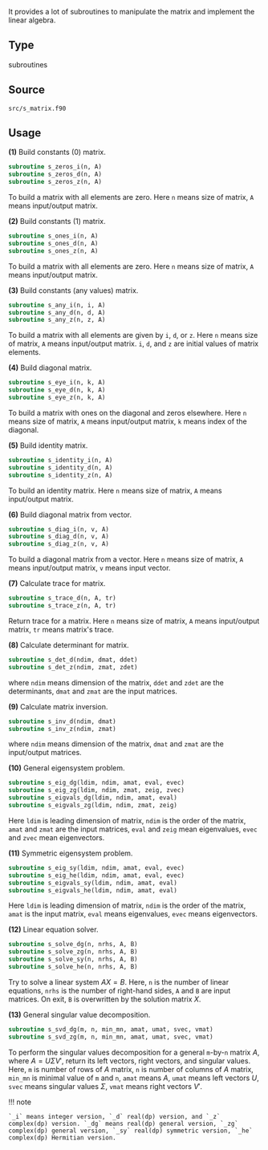 It provides a lot of subroutines to manipulate the matrix and implement the linear algebra.

## Type

subroutines

## Source

`src/s_matrix.f90`

## Usage

**(1)** Build constants (0) matrix.

```fortran
subroutine s_zeros_i(n, A)
subroutine s_zeros_d(n, A)
subroutine s_zeros_z(n, A)
```

To build a matrix with all elements are zero. Here `n` means size of matrix, `A` means input/output matrix.

**(2)** Build constants (1) matrix.

```fortran
subroutine s_ones_i(n, A)
subroutine s_ones_d(n, A)
subroutine s_ones_z(n, A)
```

To build a matrix with all elements are zero. Here `n` means size of matrix, `A` means input/output matrix.

**(3)** Build constants (any values) matrix.

```fortran
subroutine s_any_i(n, i, A)
subroutine s_any_d(n, d, A)
subroutine s_any_z(n, z, A)
```

To build a matrix with all elements are given by `i`, `d`, or `z`. Here `n` means size of matrix, `A` means input/output matrix. `i`, `d`, and `z` are initial values of matrix elements.

**(4)** Build diagonal matrix.

```fortran
subroutine s_eye_i(n, k, A)
subroutine s_eye_d(n, k, A)
subroutine s_eye_z(n, k, A)
```

To build a matrix with ones on the diagonal and zeros elsewhere. Here `n` means size of matrix, `A` means input/output matrix, `k` means  index of the diagonal.

**(5)** Build identity matrix.

```fortran
subroutine s_identity_i(n, A)
subroutine s_identity_d(n, A)
subroutine s_identity_z(n, A)
```

To build an identity matrix. Here `n` means size of matrix, `A` means input/output matrix.

**(6)** Build diagonal matrix from vector.

```fortran
subroutine s_diag_i(n, v, A)
subroutine s_diag_d(n, v, A)
subroutine s_diag_z(n, v, A)
```

To build a diagonal matrix from a vector. Here `n` means size of matrix, `A` means input/output matrix, `v` means input vector.

**(7)** Calculate trace for matrix.

```fortran
subroutine s_trace_d(n, A, tr)
subroutine s_trace_z(n, A, tr)
```

Return trace for a matrix. Here `n` means size of matrix, `A` means input/output matrix, `tr` means matrix's trace.

**(8)** Calculate determinant for matrix.

```fortran
subroutine s_det_d(ndim, dmat, ddet)
subroutine s_det_z(ndim, zmat, zdet)
```

where `ndim` means dimension of the matrix, `ddet` and `zdet` are the determinants, `dmat` and `zmat` are the input matrices.

**(9)** Calculate matrix inversion.

```fortran
subroutine s_inv_d(ndim, dmat)
subroutine s_inv_z(ndim, zmat)
```

where `ndim` means dimension of the matrix, `dmat` and `zmat` are the input/output matrices.

**(10)** General eigensystem problem.

```fortran
subroutine s_eig_dg(ldim, ndim, amat, eval, evec)
subroutine s_eig_zg(ldim, ndim, zmat, zeig, zvec)
subroutine s_eigvals_dg(ldim, ndim, amat, eval)
subroutine s_eigvals_zg(ldim, ndim, zmat, zeig)
```

Here `ldim` is leading dimension of matrix, `ndim` is the order of the matrix, `amat` and `zmat` are the input matrices, `eval` and `zeig` mean eigenvalues, `evec` and `zvec` mean eigenvectors.

**(11)** Symmetric eigensystem problem.

```fortran
subroutine s_eig_sy(ldim, ndim, amat, eval, evec)
subroutine s_eig_he(ldim, ndim, amat, eval, evec)
subroutine s_eigvals_sy(ldim, ndim, amat, eval)
subroutine s_eigvals_he(ldim, ndim, amat, eval)
```

Here `ldim` is leading dimension of matrix, `ndim` is the order of the matrix, `amat` is the input matrix, `eval` means eigenvalues, `evec` means eigenvectors.

**(12)** Linear equation solver.

```fortran
subroutine s_solve_dg(n, nrhs, A, B)
subroutine s_solve_zg(n, nrhs, A, B)
subroutine s_solve_sy(n, nrhs, A, B)
subroutine s_solve_he(n, nrhs, A, B)
```

Try to solve a linear system $AX = B$. Here, `n` is the number of linear equations, `nrhs` is the number of right-hand sides, `A` and `B` are input matrices. On exit, `B` is overwritten by the solution matrix $X$.

**(13)** General singular value decomposition.

```fortran
subroutine s_svd_dg(m, n, min_mn, amat, umat, svec, vmat)
subroutine s_svd_zg(m, n, min_mn, amat, umat, svec, vmat)
```

To perform the singular values decomposition for a general `m`-by-`n` matrix $A$, where $A = U \Sigma V'$, return its left vectors, right vectors, and singular values. Here, `m` is number of rows of $A$ matrix, `n` is number of columns of $A$ matrix, `min_mn` is minimal value of `m` and `n`, `amat` means $A$, `umat` means  left vectors $U$, `svec` means singular values $\Sigma$, `vmat` means right vectors $V'$.

!!! note

    `_i` means integer version, `_d` real(dp) version, and `_z` complex(dp) version. `_dg` means real(dp) general version, `_zg` complex(dp) general version, `_sy` real(dp) symmetric version, `_he` complex(dp) Hermitian version.

